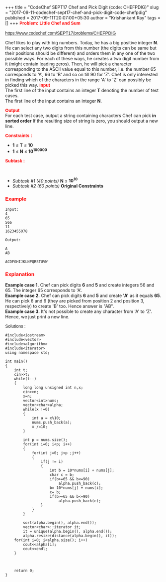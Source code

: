 +++
title = "CodeChef SEPT17 Chef and Pick Digit (code: CHEFPDIG)"
slug = "2017-09-11-codechef-sept17-chef-and-pick-digit-code-chefpdig"
published = 2017-09-11T20:07:00+05:30
author = "Krishankant Ray"
tags = []
+++
<span style="color: red;">**<span
style="font-family: &quot;verdana&quot; , sans-serif;">Problem: Little
Chef and Sum </span>**</span>  
<span style="color: red;">**<span
style="font-family: &quot;verdana&quot; , sans-serif;">  
</span>**</span><span style="color: red;"><span
style="font-family: &quot;verdana&quot; , sans-serif;"><span
style="color: black;">https://www.codechef.com/SEPT17/problems/CHEFPDIG</span></span></span>  
  
Chef likes to play with big numbers. Today, he has a big positive
integer **N**. He can select any two digits from this number (the digits
can be same but their positions should be different) and orders them in
any one of the two possible ways. For each of these ways, he creates a
two digit number from it (might contain leading zeros). Then, he will
pick a character corresponding to the ASCII value equal to this number,
i.e. the number 65 corresponds to 'A', 66 to 'B' and so on till 90 for
'Z'. Chef is only interested in finding which of the characters in the
range 'A' to 'Z' can possibly be picked this way. <span
style="font-family: &quot;verdana&quot; , sans-serif;">**<span
style="color: red;">Input </span>**</span>  
The first line of the input contains an integer **T** denoting the
number of test cases.  
The first line of the input contains an integer **N**.  
  
  
<span style="color: red;"><span
style="font-family: &quot;verdana&quot; , sans-serif;"><span
style="color: black;"><span
style="font-family: &quot;verdana&quot; , sans-serif;">**<span
style="color: red;">Output </span>**</span>  
</span></span></span>For each test case, output a string containing
characters Chef can pick **in sorted order** If the resulting size of
string is zero, you should output a new line.  
  
<span style="color: red;"><span
style="font-family: &quot;verdana&quot; , sans-serif;">**Constraints
:**</span></span>  
  
  

-   **1** ≤ **T** ≤ **10**
-   **1** ≤ **N** ≤ **10<sup>100000</sup>**

<span style="font-family: &quot;verdana&quot; , sans-serif;"><span
style="color: red;">**Subtask :**</span></span>

   

-   *Subtask #1 (40 points)* **N** ≤ **10<sup>10</sup>**
-   *Subtask #2 (60 points)* **Original Constraints**

### <span style="color: red;">Example</span>

    Input:
    4
    65
    566
    11
    1623455078

    Output:

    A
    AB

    ACDFGHIJKLNPQRSTUVW

### <span style="color: red;">Explanation</span>

  
**Example case 1.** Chef can pick digits **6** and **5** and create
integers 56 and 65. The integer 65 corresponds to 'A'.  
**Example case 2.** Chef can pick digits **6** and **5** and create
**'A'** as it equals **65**. He can pick 6 and 6 (they are picked from
position 2 and position 3, respectively) to create 'B' too. Hence answer
is "AB".  
**Example case 3.** It's not possible to create any character from 'A'
to 'Z'. Hence, we just print a new line.  
  
**<span style="color: red;">**<span
style="font-family: &quot;verdana&quot; , sans-serif;">Solutions
:</span>**</span>**  
  

    #include<iostream>
    #include<vector>
    #include<algorithm>
    #include<iterator>
    using namespace std;
     
    int main()
    {
        int t;
        cin>>t;
        while(t--)
        {
            long long unsigned int n,x;
            cin>>n;
            x=n;
            vector<int>nums;
            vector<char>alpha;
            while(x !=0)
            {
                int a = x%10;
                nums.push_back(a);
                x /=10;
            }
            
            int p = nums.size();
            for(int i=0; i<p; i++)
            {
                for(int j=0; j<p ;j++)
                {
                    if(j != i)
                    {
                        int b = 10*nums[i] + nums[j];
                        char c = b;
                        if(b>=65 && b<=90)
                            alpha.push_back(c);
                        b= 10*nums[j] + nums[i];
                        c= b;
                        if(b>=65 && b<=90)
                            alpha.push_back(c);
                    }
                }
            }
            
            sort(alpha.begin(), alpha.end());
            vector<char>::iterator it;
            it = unique(alpha.begin(), alpha.end());
            alpha.resize(distance(alpha.begin(), it));
        for(int i=0; i<alpha.size(); i++)
            cout<<alpha[i];
            cout<<endl;
        }
        
        
        
        return 0;
    }

**<span style="color: red;">**<span
style="font-family: &quot;verdana&quot; , sans-serif;"> </span>**</span>**
